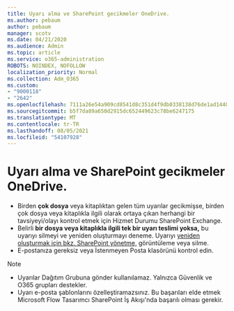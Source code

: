 ```yaml
---
title: Uyarı alma ve SharePoint gecikmeler OneDrive.
ms.author: pebaum
author: pebaum
manager: scotv
ms.date: 04/21/2020
ms.audience: Admin
ms.topic: article
ms.service: o365-administration
ROBOTS: NOINDEX, NOFOLLOW
localization_priority: Normal
ms.collection: Adm_O365
ms.custom:
- "9000118"
- "2642"
ms.openlocfilehash: 7111a26e54a909cd8541d8c351d4f9db0338138d76de1ad14402b1c86932b79c
ms.sourcegitcommit: b5f7da89a650d2915dc652449623c78be6247175
ms.translationtype: MT
ms.contentlocale: tr-TR
ms.lasthandoff: 08/05/2021
ms.locfileid: "54107928"
---
```

# <a name="delays-in-receiving-sharepoint-and-onedrive-alerts"></a>Uyarı alma ve SharePoint gecikmeler OneDrive.

- Birden **çok dosya** veya kitaplıktan gelen tüm [](https://portal.office.com/adminportal/home?ref=/servicehealth) uyarılar gecikmişse, birden çok dosya veya kitaplıkla ilgili olarak ortaya çıkan herhangi bir tavsiyeyi/olayı kontrol etmek için Hizmet Durumu SharePoint Exchange.
- Belirli **bir dosya veya kitaplıkla ilgili tek bir uyarı teslimi yoksa,** bu uyarıyı silmeyi ve yeniden oluşturmayı deneme. Uyarıyı [yeniden oluşturmak için bkz. SharePoint yönetme,](https://support.microsoft.com/office/99dfb19c-9a90-4a8c-aba1-aa8c8afb0de2) görüntüleme veya silme.
- E-postanıza gereksiz veya İstenmeyen Posta klasörünü kontrol edin.

> [!NOTE]
> - Uyarılar Dağıtım Grubuna gönder kullanılamaz. Yalnızca Güvenlik ve O365 grupları destekler.
> - Uyarı e-posta şablonlarını özelleştiramazsınız. Bu başarıları elde etmek Microsoft Flow Tasarımcı SharePoint İş Akışı'nda başarılı olması gerekir.
